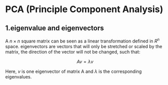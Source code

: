 # PCA (Principle Component Analysis)

## 1.eigenvalue and eigenvectors
A $n\times n$ square matrix can be seen as a linear transformation defined in $R^n$ space. eigenvectors are vectors that will only be stretched or scaled by the matrix, the direction of the vector will not be changed, such that:

$$
Av=\lambda v
$$

Here, $v$ is one eigenvector of matrix A and $\lambda$ is the corresponding eigenvalues.
